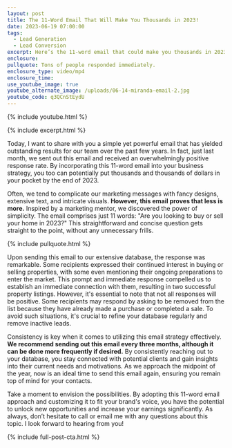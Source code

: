 ```yaml
---
layout: post
title: The 11-Word Email That Will Make You Thousands in 2023!
date: 2023-06-19 07:00:00
tags:
  - Lead Generation
  - Lead Conversion
excerpt: Here’s the 11-word email that could make you thousands in 2023.
enclosure:
pullquote: Tons of people responded immediately.
enclosure_type: video/mp4
enclosure_time:
use_youtube_image: true
youtube_alternate_image: /uploads/06-14-miranda-email-2.jpg
youtube_code: q3QCnStEydU
---
```

{% include youtube.html %}

{% include excerpt.html %}

Today, I want to share with you a simple yet powerful email that has yielded outstanding results for our team over the past few years. In fact, just last month, we sent out this email and received an overwhelmingly positive response rate. By incorporating this 11-word email into your business strategy, you too can potentially put thousands and thousands of dollars in your pocket by the end of 2023.

Often, we tend to complicate our marketing messages with fancy designs, extensive text, and intricate visuals. **However, this email proves that less is more.** Inspired by a marketing mentor, we discovered the power of simplicity. The email comprises just 11 words: "Are you looking to buy or sell your home in 2023?" This straightforward and concise question gets straight to the point, without any unnecessary frills.

{% include pullquote.html %}

Upon sending this email to our extensive database, the response was remarkable. Some recipients expressed their continued interest in buying or selling properties, with some even mentioning their ongoing preparations to enter the market. This prompt and immediate response compelled us to establish an immediate connection with them, resulting in two successful property listings. However, it's essential to note that not all responses will be positive. Some recipients may respond by asking to be removed from the list because they have already made a purchase or completed a sale. To avoid such situations, it's crucial to refine your database regularly and remove inactive leads.

Consistency is key when it comes to utilizing this email strategy effectively. **We recommend sending out this email every three months, although it can be done more frequently if desired.** By consistently reaching out to your database, you stay connected with potential clients and gain insights into their current needs and motivations. As we approach the midpoint of the year, now is an ideal time to send this email again, ensuring you remain top of mind for your contacts.

Take a moment to envision the possibilities. By adopting this 11-word email approach and customizing it to fit your brand's voice, you have the potential to unlock new opportunities and increase your earnings significantly. As always, don’t hesitate to call or email me with any questions about this topic. I look forward to hearing from you!

{% include full-post-cta.html %}